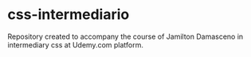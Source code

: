 # css-intermediario
Repository created to accompany the course of Jamilton Damasceno in intermediary css at Udemy.com platform.
